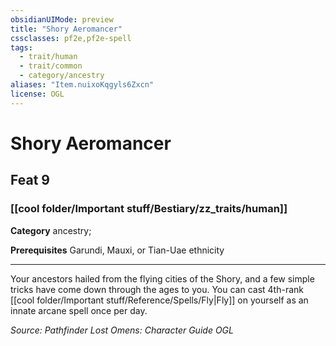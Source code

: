 ```yaml
---
obsidianUIMode: preview
title: "Shory Aeromancer"
cssclasses: pf2e,pf2e-spell
tags:
  - trait/human
  - trait/common
  - category/ancestry
aliases: "Item.nuixoKqgyls6Zxcn"
license: OGL
---
```

# Shory Aeromancer
## Feat 9
### [[cool folder/Important stuff/Bestiary/zz_traits/human]]

**Category** ancestry; 



**Prerequisites** Garundi, Mauxi, or Tian-Uae ethnicity
* * *
Your ancestors hailed from the flying cities of the Shory, and a few simple tricks have come down through the ages to you. You can cast 4th-rank [[cool folder/Important stuff/Reference/Spells/Fly|Fly]] on yourself as an innate arcane spell once per day.

*Source: Pathfinder Lost Omens: Character Guide*
*OGL*